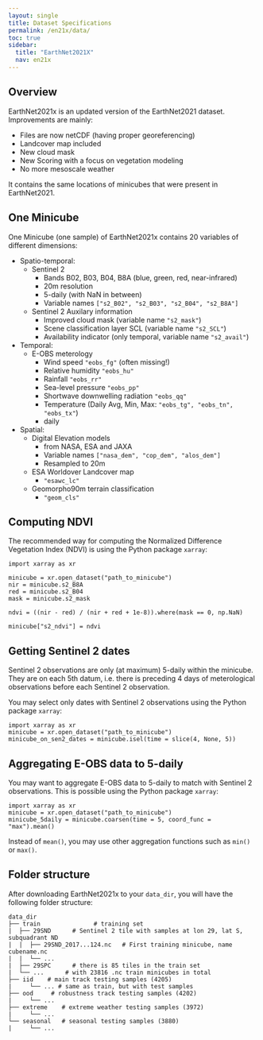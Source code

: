 ```yaml
---
layout: single
title: Dataset Specifications
permalink: /en21x/data/
toc: true
sidebar:
  title: "EarthNet2021X"
  nav: en21x
---
```


## Overview

EarthNet2021x is an updated version of the EarthNet2021 dataset. Improvements are mainly:

- Files are now netCDF (having proper georeferencing)
- Landcover map included
- New cloud mask
- New Scoring with a focus on vegetation modeling
- No more mesoscale weather

It contains the same locations of minicubes that were present in EarthNet2021.

## One Minicube

One Minicube (one sample) of EarthNet2021x contains 20 variables of different dimensions:

- Spatio-temporal:
    - Sentinel 2
        - Bands B02, B03, B04, B8A (blue, green, red, near-infrared)
        - 20m resolution
        - 5-daily (with NaN in between)
        - Variable names `["s2_B02", "s2_B03", "s2_B04", "s2_B8A"]`
    - Sentinel 2 Auxilary information
        - Improved cloud mask (variable name `"s2_mask"`)
        - Scene classification layer SCL (variable name `"s2_SCL"`)
        - Availability indicator (only temporal, variable name `"s2_avail"`)
- Temporal:
    - E-OBS meterology
        - Wind speed `"eobs_fg"` (often missing!)
        - Relative humidity `"eobs_hu"`
        - Rainfall `"eobs_rr"`
        - Sea-level pressure `"eobs_pp"`
        - Shortwave downwelling radiation `"eobs_qq"`
        - Temperature (Daily Avg, Min, Max: `"eobs_tg", "eobs_tn", "eobs_tx"`)
        - daily
- Spatial:
    - Digital Elevation models
        - from NASA, ESA and JAXA
        - Variable names `["nasa_dem", "cop_dem", "alos_dem"]`
        - Resampled to 20m
    - ESA Worldover Landcover map
        - `"esawc_lc"`
    - Geomorpho90m terrain classification
        - `"geom_cls"`

## Computing NDVI

The recommended way for computing the Normalized Difference Vegetation Index (NDVI) is using the Python package `xarray`:

```
import xarray as xr

minicube = xr.open_dataset("path_to_minicube")
nir = minicube.s2_B8A
red = minicube.s2_B04
mask = minicube.s2_mask

ndvi = ((nir - red) / (nir + red + 1e-8)).where(mask == 0, np.NaN)

minicube["s2_ndvi"] = ndvi
```

## Getting Sentinel 2 dates

Sentinel 2 observations are only (at maximum) 5-daily within the minicube. They are on each 5th datum, i.e. there is preceding 4 days of meterological observations before each Sentinel 2 observation.

You may select only dates with Sentinel 2 observations using the Python package `xarray`:

```
import xarray as xr
minicube = xr.open_dataset("path_to_minicube")
minicube_on_sen2_dates = minicube.isel(time = slice(4, None, 5))
```

## Aggregating E-OBS data to 5-daily

You may want to aggregate E-OBS data to 5-daily to match with Sentinel 2 observations. This is possible using the Python package `xarray`:

```
import xarray as xr
minicube = xr.open_dataset("path_to_minicube")
minicube_5daily = minicube.coarsen(time = 5, coord_func = "max").mean()
```

Instead of `mean()`, you may use other aggregation functions such as `min()` or `max()`.


## Folder structure

After downloading EarthNet2021x to your `data_dir`, you will have the following folder structure:
```
data_dir
├── train   			# training set
|  ├── 29SND      # Sentinel 2 tile with samples at lon 29, lat S, subquadrant ND
|  |  ├── 29SND_2017...124.nc 	# First training minicube, name cubename.nc
|  |  └── ...
|  ├── 29SPC      # there is 85 tiles in the train set
|  └── ...      # with 23816 .nc train minicubes in total
├── iid    # main track testing samples (4205)
|     └── ... # same as train, but with test samples
├── ood     # robustness track testing samples (4202)
|     └── ...
├── extreme    # extreme weather testing samples (3972)
|     └── ...
└── seasonal   # seasonal testing samples (3880)
|     └── ...

```
